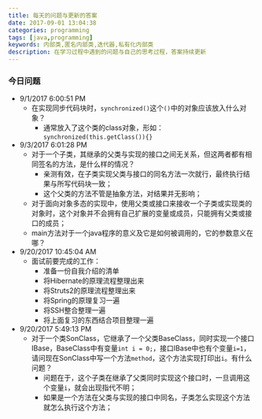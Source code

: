 ```yaml
---
title: 每天的问题与更新的答案
date: 2017-09-01 13:04:38
categories: programming
tags: [java,programming]
keywords: 内部类,匿名内部类,迭代器,私有化内部类
description: 在学习过程中遇到的问题与自己的思考过程，答案持续更新
---
```

### 今日问题 ###


- 9/1/2017 6:00:51 PM 
	- 在实现同步代码块时，`synchronized()`这个`()`中的对象应该放入什么对象？
		- 通常放入了这个类的class对象，形如：`synchronized(this.getClass()){}`
- 9/3/2017 6:01:28 PM 
	- 对于一个子类，其继承的父类与实现的接口之间无关系，但这两者都有相同签名的方法，是什么样的情况？
		- 亲测有效，在子类实现父类与接口的同名方法一次就行，最终执行结果与所写代码块一致；
		- 这个父类的方法不管是抽象方法，对结果并无影响；
	- 对于面向对象多态的实现中，使用父类或接口来接收一个子类或实现类的对象时，这个对象并不会拥有自己扩展的变量或成员，只能拥有父类或接口的成员；
	- main方法对于一个java程序的意义及它是如何被调用的，它的参数意义在哪？
- 9/20/2017 10:45:04 AM 
	- 面试前要完成的工作：
		- 准备一份自我介绍的清单
		- 将Hibernate的原理流程整理出来
		- 将Struts2的原理流程整理出来
		- 将Spring的原理复习一遍
		- 将SSH整合整理一遍
		- 将上面复习的东西结合项目整理一遍
- 9/20/2017 5:49:13 PM 
	- 对于一个类SonClass，它继承了一个父类BaseClass，同时实现一个接口IBase，BaseClass中有变量`int i = 0;`，接口IBase中也有个变量`i=1`，请问现在SonClass中写一个方法`method`，这个方法实现打印出`i`。有什么问题？
		- 问题在于，这个子类在继承了父类同时实现这个接口时，一旦调用这个变量`i`，就会出现指代不明；
		- 如果是一个方法在父类与实现的接口中同名，子类怎么实现这个方法就怎么执行这个方法；